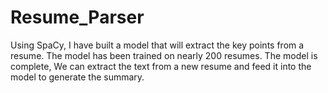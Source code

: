 # Resume_Parser
Using SpaCy, I have built a model that will extract the key points from a resume. The model has been trained on nearly 200 resumes. The model is complete, We can extract the text from a new resume and feed it into the model to generate the summary.
